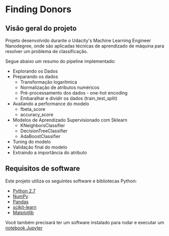 
# Finding Donors

## Visão geral do projeto
Projeto desenvolvido durante o Udacity's Machine Learning Engineer Nanodegree, onde são aplicadas técnicas de aprendizado de máquina para resolver um problema de classificação.


Segue abaixo um resumo do pipeline implementado:

* Explorando os Dados
* Preparando os dados
  * Transformação logarítmica
  * Normalização de atributos numéricos
  * Pré-processamento dos dados - one-hot encoding
  * Embaralhar e dividir os dados (train_test_split)
* Avaliando a performance do modelo
  * fbeta_score
  * accuracy_score
* Modelos de Aprendizado Supervisionado com Sklearn
  * KNeighborsClassifier
  * DecisionTreeClassifier
  * AdaBoostClassifier
* Tuning do modelo
* Validação final do modelo
* Extraindo a importância do atributo


## Requisitos de software

Este projeto utiliza os seguintes software e bibliotecas Python:

- [Python 2.7](https://www.python.org/download/releases/2.7/)
- [NumPy](http://www.numpy.org/)
- [Pandas](http://pandas.pydata.org/)
- [scikit-learn](http://scikit-learn.org/stable/)
- [Matplotlib](http://matplotlib.org/)

Você também precisará ter um software instalado para rodar e executar um [notebook Jupyter](http://ipython.org/notebook.html)
